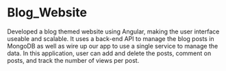 # Blog_Website

Developed a blog themed website using Angular, making the user interface useable and scalable. It uses a back-end API to manage the blog posts in MongoDB as well as wire up our app to use a single service to manage the data. In this application, user can add and delete the posts, comment on posts, and track the number of views per post.

